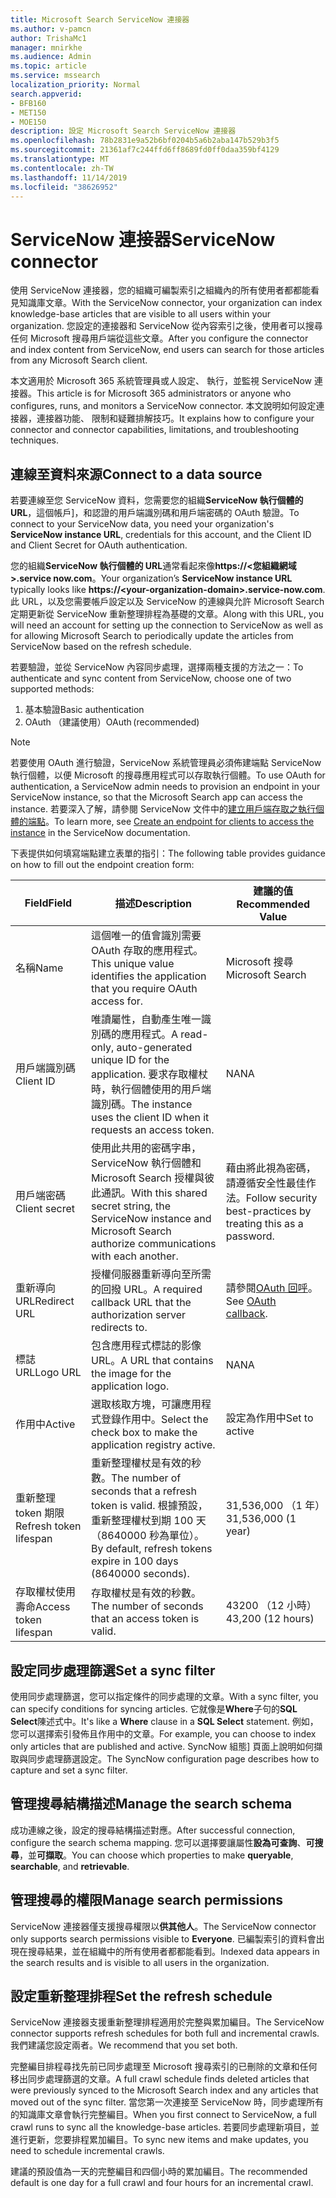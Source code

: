 ```yaml
---
title: Microsoft Search ServiceNow 連接器
ms.author: v-pamcn
author: TrishaMc1
manager: mnirkhe
ms.audience: Admin
ms.topic: article
ms.service: mssearch
localization_priority: Normal
search.appverid:
- BFB160
- MET150
- MOE150
description: 設定 Microsoft Search ServiceNow 連接器
ms.openlocfilehash: 78b2831e9a52b6bf0204b5a6b2aba147b529b3f5
ms.sourcegitcommit: 21361af7c244ffd6ff8689fd0ff0daa359bf4129
ms.translationtype: MT
ms.contentlocale: zh-TW
ms.lasthandoff: 11/14/2019
ms.locfileid: "38626952"
---
```

# <a name="servicenow-connector"></a><span data-ttu-id="a1494-103">ServiceNow 連接器</span><span class="sxs-lookup"><span data-stu-id="a1494-103">ServiceNow connector</span></span>

<span data-ttu-id="a1494-104">使用 ServiceNow 連接器，您的組織可編製索引之組織內的所有使用者都都能看見知識庫文章。</span><span class="sxs-lookup"><span data-stu-id="a1494-104">With the ServiceNow connector, your organization can index knowledge-base articles that are visible to all users within your organization.</span></span> <span data-ttu-id="a1494-105">您設定的連接器和 ServiceNow 從內容索引之後，使用者可以搜尋任何 Microsoft 搜尋用戶端從這些文章。</span><span class="sxs-lookup"><span data-stu-id="a1494-105">After you configure the connector and index content from ServiceNow, end users can search for those articles from any Microsoft Search client.</span></span>  

<span data-ttu-id="a1494-106">本文適用於 Microsoft 365 系統管理員或人設定、 執行，並監視 ServiceNow 連接器。</span><span class="sxs-lookup"><span data-stu-id="a1494-106">This article is for Microsoft 365 administrators or anyone who configures, runs, and monitors a ServiceNow connector.</span></span> <span data-ttu-id="a1494-107">本文說明如何設定連接器，連接器功能、 限制和疑難排解技巧。</span><span class="sxs-lookup"><span data-stu-id="a1494-107">It explains how to configure your connector and connector capabilities, limitations, and troubleshooting techniques.</span></span>

## <a name="connect-to-a-data-source"></a><span data-ttu-id="a1494-108">連線至資料來源</span><span class="sxs-lookup"><span data-stu-id="a1494-108">Connect to a data source</span></span>
<span data-ttu-id="a1494-109">若要連線至您 ServiceNow 資料，您需要您的組織**ServiceNow 執行個體的 URL**，這個帳戶]，和認證的用戶端識別碼和用戶端密碼的 OAuth 驗證。</span><span class="sxs-lookup"><span data-stu-id="a1494-109">To connect to your ServiceNow data, you need your organization's **ServiceNow instance URL**, credentials for this account, and the Client ID and Client Secret for OAuth authentication.</span></span>  

<span data-ttu-id="a1494-110">您的組織**ServiceNow 執行個體的 URL**通常看起來像**https://&lt;您組織網域>.service now.com**。</span><span class="sxs-lookup"><span data-stu-id="a1494-110">Your organization’s **ServiceNow instance URL** typically looks like **https://&lt;your-organization-domain>.service-now.com**.</span></span> <span data-ttu-id="a1494-111">此 URL，以及您需要帳戶設定以及 ServiceNow 的連線與允許 Microsoft Search 定期更新從 ServiceNow 重新整理排程為基礎的文章。</span><span class="sxs-lookup"><span data-stu-id="a1494-111">Along with this URL, you will need an account for setting up the connection to ServiceNow as well as for allowing Microsoft Search to periodically update the articles from ServiceNow based on the refresh schedule.</span></span>

<span data-ttu-id="a1494-112">若要驗證，並從 ServiceNow 內容同步處理，選擇兩種支援的方法之一：</span><span class="sxs-lookup"><span data-stu-id="a1494-112">To authenticate and sync content from ServiceNow, choose one of two supported methods:</span></span> 
1. <span data-ttu-id="a1494-113">基本驗證</span><span class="sxs-lookup"><span data-stu-id="a1494-113">Basic authentication</span></span> 
2. <span data-ttu-id="a1494-114">OAuth （建議使用）</span><span class="sxs-lookup"><span data-stu-id="a1494-114">OAuth (recommended)</span></span>

> [!Note]
> <span data-ttu-id="a1494-115">若要使用 OAuth 進行驗證，ServiceNow 系統管理員必須佈建端點 ServiceNow 執行個體，以便 Microsoft 的搜尋應用程式可以存取執行個體。</span><span class="sxs-lookup"><span data-stu-id="a1494-115">To use OAuth for authentication, a ServiceNow admin needs to provision an endpoint in your ServiceNow instance, so that the Microsoft Search app can access the instance.</span></span> <span data-ttu-id="a1494-116">若要深入了解，請參閱 ServiceNow 文件中的[建立用戶端存取之執行個體的端點](https://docs.servicenow.com/bundle/newyork-platform-administration/page/administer/security/task/t_CreateEndpointforExternalClients.html)。</span><span class="sxs-lookup"><span data-stu-id="a1494-116">To learn more, see [Create an endpoint for clients to access the instance](https://docs.servicenow.com/bundle/newyork-platform-administration/page/administer/security/task/t_CreateEndpointforExternalClients.html) in the ServiceNow documentation.</span></span>

<span data-ttu-id="a1494-117">下表提供如何填寫端點建立表單的指引：</span><span class="sxs-lookup"><span data-stu-id="a1494-117">The following table provides guidance on how to fill out the endpoint creation form:</span></span>

<span data-ttu-id="a1494-118">**Field**</span><span class="sxs-lookup"><span data-stu-id="a1494-118">**Field**</span></span> | <span data-ttu-id="a1494-119">**描述**</span><span class="sxs-lookup"><span data-stu-id="a1494-119">**Description**</span></span> | <span data-ttu-id="a1494-120">**建議的值**</span><span class="sxs-lookup"><span data-stu-id="a1494-120">**Recommended Value**</span></span>
--- | --- | ---
<span data-ttu-id="a1494-121">名稱</span><span class="sxs-lookup"><span data-stu-id="a1494-121">Name</span></span> | <span data-ttu-id="a1494-122">這個唯一的值會識別需要 OAuth 存取的應用程式。</span><span class="sxs-lookup"><span data-stu-id="a1494-122">This unique value identifies the application that you require OAuth access for.</span></span> | <span data-ttu-id="a1494-123">Microsoft 搜尋</span><span class="sxs-lookup"><span data-stu-id="a1494-123">Microsoft Search</span></span>
<span data-ttu-id="a1494-124">用戶端識別碼</span><span class="sxs-lookup"><span data-stu-id="a1494-124">Client ID</span></span> | <span data-ttu-id="a1494-125">唯讀屬性，自動產生唯一識別碼的應用程式。</span><span class="sxs-lookup"><span data-stu-id="a1494-125">A read-only, auto-generated unique ID for the application.</span></span> <span data-ttu-id="a1494-126">要求存取權杖時，執行個體使用的用戶端識別碼。</span><span class="sxs-lookup"><span data-stu-id="a1494-126">The instance uses the client ID when it requests an access token.</span></span> | <span data-ttu-id="a1494-127">NA</span><span class="sxs-lookup"><span data-stu-id="a1494-127">NA</span></span>
<span data-ttu-id="a1494-128">用戶端密碼</span><span class="sxs-lookup"><span data-stu-id="a1494-128">Client secret</span></span> | <span data-ttu-id="a1494-129">使用此共用的密碼字串，ServiceNow 執行個體和 Microsoft Search 授權與彼此通訊。</span><span class="sxs-lookup"><span data-stu-id="a1494-129">With this shared secret string, the ServiceNow instance and Microsoft Search authorize communications with each another.</span></span> | <span data-ttu-id="a1494-130">藉由將此視為密碼，請遵循安全性最佳作法。</span><span class="sxs-lookup"><span data-stu-id="a1494-130">Follow security best-practices by treating this as a password.</span></span>
<span data-ttu-id="a1494-131">重新導向 URL</span><span class="sxs-lookup"><span data-stu-id="a1494-131">Redirect URL</span></span> | <span data-ttu-id="a1494-132">授權伺服器重新導向至所需的回撥 URL。</span><span class="sxs-lookup"><span data-stu-id="a1494-132">A required callback URL that the authorization server redirects to.</span></span> | <span data-ttu-id="a1494-133">請參閱[OAuth 回呼](https://gcs.office.com/v1.0/admin/oauth/callback)。</span><span class="sxs-lookup"><span data-stu-id="a1494-133">See [OAuth callback](https://gcs.office.com/v1.0/admin/oauth/callback).</span></span>
<span data-ttu-id="a1494-134">標誌 URL</span><span class="sxs-lookup"><span data-stu-id="a1494-134">Logo URL</span></span> | <span data-ttu-id="a1494-135">包含應用程式標誌的影像 URL。</span><span class="sxs-lookup"><span data-stu-id="a1494-135">A URL that contains the image for the application logo.</span></span> | <span data-ttu-id="a1494-136">NA</span><span class="sxs-lookup"><span data-stu-id="a1494-136">NA</span></span>
<span data-ttu-id="a1494-137">作用中</span><span class="sxs-lookup"><span data-stu-id="a1494-137">Active</span></span> | <span data-ttu-id="a1494-138">選取核取方塊，可讓應用程式登錄作用中。</span><span class="sxs-lookup"><span data-stu-id="a1494-138">Select the check box to make the application registry active.</span></span> | <span data-ttu-id="a1494-139">設定為作用中</span><span class="sxs-lookup"><span data-stu-id="a1494-139">Set to active</span></span>
<span data-ttu-id="a1494-140">重新整理 token 期限</span><span class="sxs-lookup"><span data-stu-id="a1494-140">Refresh token lifespan</span></span> | <span data-ttu-id="a1494-141">重新整理權杖是有效的秒數。</span><span class="sxs-lookup"><span data-stu-id="a1494-141">The number of seconds that a refresh token is valid.</span></span> <span data-ttu-id="a1494-142">根據預設，重新整理權杖到期 100 天 （8640000 秒為單位）。</span><span class="sxs-lookup"><span data-stu-id="a1494-142">By default, refresh tokens expire in 100 days (8640000 seconds).</span></span> | <span data-ttu-id="a1494-143">31,536,000 （1 年）</span><span class="sxs-lookup"><span data-stu-id="a1494-143">31,536,000 (1 year)</span></span>
<span data-ttu-id="a1494-144">存取權杖使用壽命</span><span class="sxs-lookup"><span data-stu-id="a1494-144">Access token lifespan</span></span> | <span data-ttu-id="a1494-145">存取權杖是有效的秒數。</span><span class="sxs-lookup"><span data-stu-id="a1494-145">The number of seconds that an access token is valid.</span></span> | <span data-ttu-id="a1494-146">43200 （12 小時）</span><span class="sxs-lookup"><span data-stu-id="a1494-146">43,200 (12 hours)</span></span>

## <a name="set-a-sync-filter"></a><span data-ttu-id="a1494-147">設定同步處理篩選</span><span class="sxs-lookup"><span data-stu-id="a1494-147">Set a sync filter</span></span> 
<span data-ttu-id="a1494-148">使用同步處理篩選，您可以指定條件的同步處理的文章。</span><span class="sxs-lookup"><span data-stu-id="a1494-148">With a sync filter, you can specify conditions for syncing articles.</span></span> <span data-ttu-id="a1494-149">它就像是**Where**子句的**SQL Select**陳述式中。</span><span class="sxs-lookup"><span data-stu-id="a1494-149">It's like a **Where** clause in a **SQL Select** statement.</span></span> <span data-ttu-id="a1494-150">例如，您可以選擇索引發佈且作用中的文章。</span><span class="sxs-lookup"><span data-stu-id="a1494-150">For example, you can choose to index only articles that are published and active.</span></span> <span data-ttu-id="a1494-151">SyncNow 組態] 頁面上說明如何擷取與同步處理篩選設定。</span><span class="sxs-lookup"><span data-stu-id="a1494-151">The SyncNow configuration page describes how to capture and set a sync filter.</span></span>

## <a name="manage-the-search-schema"></a><span data-ttu-id="a1494-152">管理搜尋結構描述</span><span class="sxs-lookup"><span data-stu-id="a1494-152">Manage the search schema</span></span>
<span data-ttu-id="a1494-153">成功連線之後，設定的搜尋結構描述對應。</span><span class="sxs-lookup"><span data-stu-id="a1494-153">After successful connection, configure the search schema mapping.</span></span> <span data-ttu-id="a1494-154">您可以選擇要讓屬性**設為可查詢**、**可搜尋**，並**可擷取**。</span><span class="sxs-lookup"><span data-stu-id="a1494-154">You can choose which properties to make **queryable**, **searchable**, and **retrievable**.</span></span>

## <a name="manage-search-permissions"></a><span data-ttu-id="a1494-155">管理搜尋的權限</span><span class="sxs-lookup"><span data-stu-id="a1494-155">Manage search permissions</span></span>
<span data-ttu-id="a1494-156">ServiceNow 連接器僅支援搜尋權限以**供其他人**。</span><span class="sxs-lookup"><span data-stu-id="a1494-156">The ServiceNow connector only supports search permissions visible to **Everyone**.</span></span> <span data-ttu-id="a1494-157">已編製索引的資料會出現在搜尋結果，並在組織中的所有使用者都都能看到。</span><span class="sxs-lookup"><span data-stu-id="a1494-157">Indexed data appears in the search results and is visible to all users in the organization.</span></span>
 
## <a name="set-the-refresh-schedule"></a><span data-ttu-id="a1494-158">設定重新整理排程</span><span class="sxs-lookup"><span data-stu-id="a1494-158">Set the refresh schedule</span></span> 
<span data-ttu-id="a1494-159">ServiceNow 連接器支援重新整理排程適用於完整與累加編目。</span><span class="sxs-lookup"><span data-stu-id="a1494-159">The ServiceNow connector supports refresh schedules for both full and incremental crawls.</span></span> <span data-ttu-id="a1494-160">我們建議您設定兩者。</span><span class="sxs-lookup"><span data-stu-id="a1494-160">We recommend that you set both.</span></span>

<span data-ttu-id="a1494-161">完整編目排程尋找先前已同步處理至 Microsoft 搜尋索引的已刪除的文章和任何移出同步處理篩選的文章。</span><span class="sxs-lookup"><span data-stu-id="a1494-161">A full crawl schedule finds deleted articles that were previously synced to the Microsoft Search index and any articles that moved out of the sync filter.</span></span> <span data-ttu-id="a1494-162">當您第一次連接至 ServiceNow 時，同步處理所有的知識庫文章會執行完整編目。</span><span class="sxs-lookup"><span data-stu-id="a1494-162">When you first connect to ServiceNow, a full crawl runs to sync all the knowledge-base articles.</span></span> <span data-ttu-id="a1494-163">若要同步處理新項目，並進行更新，您要排程累加編目。</span><span class="sxs-lookup"><span data-stu-id="a1494-163">To sync new items and make updates, you need to schedule incremental crawls.</span></span>

<span data-ttu-id="a1494-164">建議的預設值為一天的完整編目和四個小時的累加編目。</span><span class="sxs-lookup"><span data-stu-id="a1494-164">The recommended default is one day for a full crawl and four hours for an incremental crawl.</span></span>
